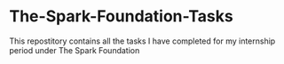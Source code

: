 # The-Spark-Foundation-Tasks
This repostitory contains all the tasks I have completed for my internship period under The Spark Foundation

